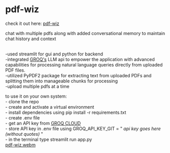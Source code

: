 # pdf-wiz
check it out here: <a href="https://pdf-wiz.streamlit.app"> pdf-wiz</a>

chat with multiple pdfs along with added conversational memory to maintain chat history and context

  <br>     -used streamlit for gui and python for backend 
  <br>     -integrated <a href="https://wow.groq.com/">GROQ's</a> LLM api to empower the application with advanced capabilities for processing natural language queries directly from uploaded PDF files.
  <br>     -utilized PyPDF2 package for extracting text from uploaded PDFs and splitting them into manageable chunks for processing
  <br>     -upload multiple pdfs at a time


to use it on your own system:
<br> - clone the repo
<br> - create and activate a virtual environment
<br> - install dependencies using pip install -r requirements.txt
<br> - create .env file
<br> - get an API key from <a href = "https://console.groq.com/keys"> GROQ CLOUD </a>
<br> - store API key in .env file using GROQ_API_KEY_GIT = "<i> api key goes here (without quotes)</i> "
<br> - in the terminal type streamlit run app.py
<br>
[pdf-wiz.webm](https://github.com/s1nghhhhh/pdf-wiz/assets/82044361/6a13aaf7-b9d7-46ff-a390-8883f62daa6f)
